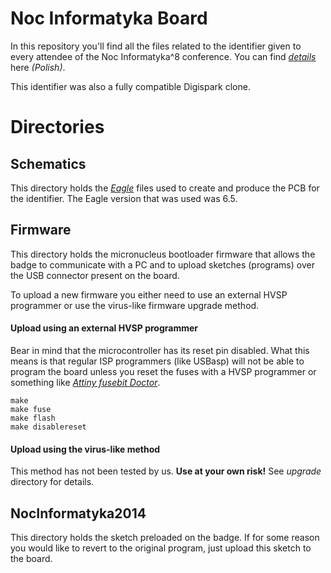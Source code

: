 Noc Informatyka Board
=====================

In this repository you'll find all the files related to the identifier given to every attendee of the Noc Informatyka^8 conference. You can find *[details]* here *(Polish)*.

This identifier was also a fully compatible Digispark clone.

Directories
===========

Schematics
----------

This directory holds the *[Eagle]* files used to create and produce the PCB for the identifier. The Eagle version that was used was 6.5.


Firmware
--------

This directory holds the micronucleus bootloader firmware that allows the badge to communicate with a PC and to upload sketches (programs) over the USB connector present on the board.

To upload a new firmware you either need to use an external HVSP programmer or use the virus-like firmware upgrade method.

#### Upload using an external HVSP programmer

Bear in mind that the microcontroller has its reset pin disabled. What this means is that regular ISP programmers (like USBasp) will not be able to program the board unless you reset the fuses with a HVSP programmer or something like *[Attiny fusebit Doctor]*.

```
make
make fuse
make flash
make disablereset
```

#### Upload using the virus-like method

This method has not been tested by us. **Use at your own risk!** See *upgrade* directory for details.

NocInformatyka2014
------------------

This directory holds the sketch preloaded on the badge. If for some reason you would like to revert to the original program, just upload this sketch to the board.


[eagle]:http://www.cadsoftusa.com/eagle-pcb-design-software/product-overview/?language=en
[attiny fusebit doctor]:http://www.instructables.com/id/AVR-Attiny-fusebit-doctor-HVSP/
[details]:http://nocinformatyka.pl/board/
